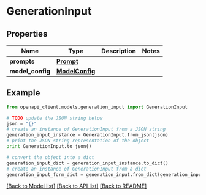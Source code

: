 # GenerationInput


## Properties

Name | Type | Description | Notes
------------ | ------------- | ------------- | -------------
**prompts** | [**Prompt**](Prompt.md) |  | 
**model_config** | [**ModelConfig**](ModelConfig.md) |  | 

## Example

```python
from openapi_client.models.generation_input import GenerationInput

# TODO update the JSON string below
json = "{}"
# create an instance of GenerationInput from a JSON string
generation_input_instance = GenerationInput.from_json(json)
# print the JSON string representation of the object
print GenerationInput.to_json()

# convert the object into a dict
generation_input_dict = generation_input_instance.to_dict()
# create an instance of GenerationInput from a dict
generation_input_form_dict = generation_input.from_dict(generation_input_dict)
```
[[Back to Model list]](../README.md#documentation-for-models) [[Back to API list]](../README.md#documentation-for-api-endpoints) [[Back to README]](../README.md)


